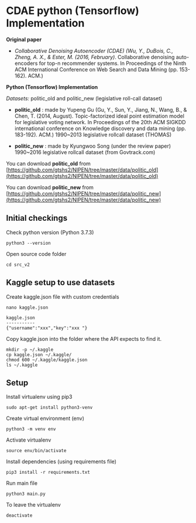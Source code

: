 # CDAE python (Tensorflow) Implementation

**Original paper**
 - *Collaborative Denoising Autoencoder (CDAE) (Wu, Y., DuBois, C.,
   Zheng, A. X., & Ester, M. (2016, February)*. Collaborative denoising auto-encoders for top-n recommender systems. In Proceedings of the Ninth ACM International Conference on Web Search and Data Mining (pp. 153-162). ACM.)

**Python (Tensorflow) Implementation**

*Datasets:* politic_old and politic_new (legislative roll-call dataset)

 - **politic_old** : made by Yupeng Gu  (Gu, Y., Sun, Y., Jiang, N., Wang,
   B., & Chen, T. (2014, August). Topic-factorized ideal point
   estimation model for legislative voting network. In Proceedings of
   the 20th ACM SIGKDD international conference on Knowledge discovery
   and data mining (pp. 183-192). ACM.) 1990~2013 legislative rollcall
   dataset (THOMAS)

 - **politic_new** : made by Kyungwoo Song (under the review paper)
   1990~2016 legislative rollcall dataset (from Govtrack.com)

You can download **politic_old** from [https://github.com/gtshs2/NIPEN/tree/master/data/politic_old](https://github.com/gtshs2/NIPEN/tree/master/data/politic_old)

You can download **politic_new** from [https://github.com/gtshs2/NIPEN/tree/master/data/politic_new](https://github.com/gtshs2/NIPEN/tree/master/data/politic_new)


## Initial checkings

Check python version (Python 3.7.3)

    python3 --version 
      
Open source code folder

    cd src_v2
    
## Kaggle setup to use datasets

Create kaggle.json file with custom credentials

    nano kaggle.json 
    
    kaggle.json
    -----------
    {"username":"xxx","key":"xxx "}

Copy kaggle.json into the folder where the API expects to find it.

    mkdir -p ~/.kaggle
    cp kaggle.json ~/.kaggle/
    chmod 600 ~/.kaggle/kaggle.json
    ls ~/.kaggle

## Setup
    
Install virtualenv using pip3 

    sudo apt-get install python3-venv

Create virtual environment (env)

    python3 -m venv env  
  
Activate virtualenv

    source env/bin/activate

Install dependencies (using requirements file)

    pip3 install -r requirements.txt
    
Run main file

    python3 main.py     
 
To leave the virtualenv
   
    deactivate

